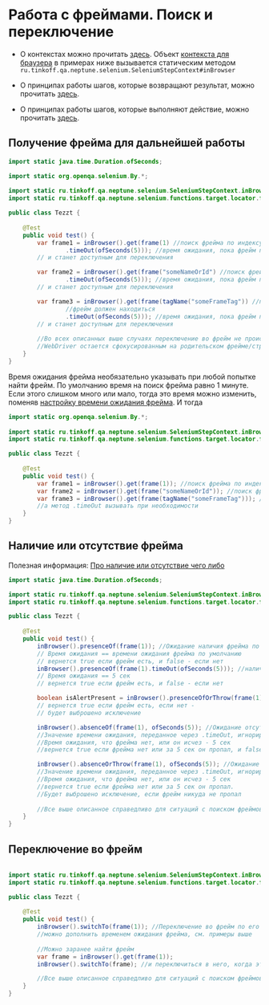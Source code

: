 # Работа с фреймами. Поиск и переключение

- О контекстах можно прочитать [здесь](./../../../core.api/doc/rus/STEPS.MD#Контекст). 
  Объект [контекста для браузера](https://tinkoffcreditsystems.github.io/neptune/selenium/ru/tinkoff/qa/neptune/selenium/SeleniumStepContext.html)
  в примерах ниже вызывается статическим методом `ru.tinkoff.qa.neptune.selenium.SeleniumStepContext#inBrowser`

- О принципах работы шагов, которые возвращают результат, можно
прочитать [здесь](./../../../core.api/doc/rus/STEPS.MD#Шаги-которые-возвращают-результат).

- О принципах работы шагов, которые выполняют действие, можно
прочитать [здесь](./../../../core.api/doc/rus/STEPS.MD#Шаги-которые-выполняют-действие).

## Получение фрейма для дальнейшей работы

```java
import static java.time.Duration.ofSeconds;

import static org.openqa.selenium.By.*;
        
import static ru.tinkoff.qa.neptune.selenium.SeleniumStepContext.inBrowser;
import static ru.tinkoff.qa.neptune.selenium.functions.target.locator.frame.GetFrameSupplier.frame;

public class Tezzt {
    
    @Test
    public void test() {
        var frame1 = inBrowser().get(frame(1) //поиск фрейма по индексу
                .timeOut(ofSeconds(5))); //время ожидания, пока фрейм появится 
        // и станет доступным для переключения

        var frame2 = inBrowser().get(frame("someNameOrId") //поиск фрейма по имени или id
                .timeOut(ofSeconds(5))); //время ожидания, пока фрейм появится 
        // и станет доступным для переключения

        var frame3 = inBrowser().get(frame(tagName("someFrameTag")) //поиск фрейма по локатору элемента, внутри которого 
                //фрейм должен находиться
                .timeOut(ofSeconds(5))); //время ожидания, пока фрейм появится 
        // и станет доступным для переключения
        
        //Во всех описанных выше случаях переключение во фрейм не происходит,
        //WebDriver остается сфокусированным на родительском фрейме/странице
    }
}
```

Время ожидания фрейма необязательно указывать при любой попытке найти фрейм. По умолчанию время на поиск фрейма 
равно 1 минуте. Если этого слишком много или мало, тогда это время можно изменить, поменяв [настройку времени ожидания фрейма](./SETTINGS.MD#Ожидание-фрейма). 
И тогда

```java
import static org.openqa.selenium.By.*;
        
import static ru.tinkoff.qa.neptune.selenium.SeleniumStepContext.inBrowser;
import static ru.tinkoff.qa.neptune.selenium.functions.target.locator.frame.GetFrameSupplier.frame;

public class Tezzt {
    
    @Test
    public void test() {
        var frame1 = inBrowser().get(frame(1)); //поиск фрейма по индексу
        var frame2 = inBrowser().get(frame("someNameOrId")); //поиск фрейма по имени или id
        var frame3 = inBrowser().get(frame(tagName("someFrameTag"))); //поиск фрейма по локатору элемента, внутри которого 
        //а метод .timeOut вызывать при необходимости
    }
}
```

## Наличие или отсутствие фрейма

Полезная информация: [Про наличие или отсутствие чего либо](./../../../core.api/doc/rus/STEPS.MD#Присутствие-и-отсутствие)


```java
import static java.time.Duration.ofSeconds;

import static ru.tinkoff.qa.neptune.selenium.SeleniumStepContext.inBrowser;
import static ru.tinkoff.qa.neptune.selenium.functions.target.locator.frame.GetFrameSupplier.frame;

public class Tezzt {
    
    @Test
    public void test() {
        inBrowser().presenceOf(frame(1)); //Ожидание наличия фрейма по индексу. 
        // Время ожидания == времени ожидания фрейма по умолчанию
        // вернется true если фрейм есть, и false - если нет
        inBrowser().presenceOf(frame(1).timeOut(ofSeconds(5))); //наличие фрейма по индексу.
        // Время ожидания == 5 сек
        // вернется true если фрейм есть, и false - если нет

        boolean isAlertPresent = inBrowser().presenceOfOrThrow(frame(1));
        // вернется true если фрейм есть, если нет - 
        // будет выброшено исключение

        inBrowser().absenceOf(frame(1), ofSeconds(5)); //Ожидание отсутствия фрейма. 
        //Значение времени ожидания, переданное через .timeOut, игнорируется.
        //Время ожидания, что фрейма нет, или он исчез - 5 сек
        //вернется true если фрейма нет или за 5 сек он пропал, и false - если он все еще здесь

        inBrowser().absenceOrThrow(frame(1), ofSeconds(5)); //Ожидание отсутствия фрейма. 
        //Значение времени ожидания, переданное через .timeOut, игнорируется.
        //Время ожидания, что фрейма нет, или он исчез - 5 сек
        //вернется true если фрейма нет или за 5 сек он пропал. 
        //Будет выброшено исключение, если фрейм никуда не пропал
        
        //Все выше описанное справедливо для ситуаций с поиском фреймов по имени/id или локатору элемента
    }
}
```

## Переключение во фрейм

```java
        
import static ru.tinkoff.qa.neptune.selenium.SeleniumStepContext.inBrowser;
import static ru.tinkoff.qa.neptune.selenium.functions.target.locator.frame.GetFrameSupplier.frame;

public class Tezzt {
    
    @Test
    public void test() {
        inBrowser().switchTo(frame(1)); //Переключение во фрейм по его индексу
        //можно дополнить временем ожидания фрейма, см. примеры выше
        
        //Можно заранее найти фрейм
        var frame = inBrowser().get(frame(1));
        inBrowser().switchTo(frame); //и переключиться в него, когда это потребуется

        //Все выше описанное справедливо для ситуаций с поиском фреймов по имени/id или локатору элемента
    }
}
```